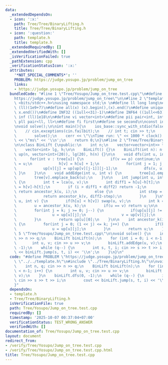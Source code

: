 ```yaml
---
data:
  _extendedDependsOn:
  - icon: ':x:'
    path: Tree/Tree/BinaryLifting.h
    title: Tree/Tree/BinaryLifting.h
  - icon: ':question:'
    path: template.h
    title: template.h
  _extendedRequiredBy: []
  _extendedVerifiedWith: []
  _isVerificationFailed: true
  _pathExtension: cpp
  _verificationStatusIcon: ':x:'
  attributes:
    '*NOT_SPECIAL_COMMENTS*': ''
    PROBLEM: https://judge.yosupo.jp/problem/jump_on_tree
    links:
    - https://judge.yosupo.jp/problem/jump_on_tree
  bundledCode: "#line 1 \"Tree/Yosupo/Jump_on_tree.test.cpp\"\n#define PROBLEM \"\
    https://judge.yosupo.jp/problem/jump_on_tree\"\n\n#line 2 \"template.h\"\n\n#include\
    \ <bits/stdc++.h>\nusing namespace std;\n \n#define ll long long\n#define MOD\
    \ (ll)(1e9+7)\n#define all(x) (x).begin(),(x).end()\n#define unique(x) x.erase(unique(all(x)),\
    \ x.end())\n#define INF32 ((1ull<<31)-1)\n#define INF64 ((1ull<<63)-1)\n#define\
    \ inf (ll)1e18\n\n#define vi vector<int>\n#define pii pair<int, int>\n#define\
    \ pll pair<ll, ll>\n#define fi first\n#define se second\n\nconst int mod = 998244353;\n\
    \nvoid solve();\n\nint main(){\n    ios_base::sync_with_stdio(false);cin.tie(NULL);\n\
    \    // cin.exceptions(cin.failbit);\n    // int t; cin >> t;\n    // while(t--)\n\
    \        solve();\n    cerr << \"\\nTime run: \" << 1000 * clock() / CLOCKS_PER_SEC\
    \ << \"ms\" << '\\n';\n    return 0;\n}\n#line 2 \"Tree/Tree/BinaryLifting.h\"\
    \n\nclass BinLift {\npublic:\n    int n;\n    vector<vector<int>> tree, up;\n\
    \    vector<int> lg, h;\n\n    BinLift() {}\n    BinLift(int n): n(n), tree(n),\
    \ up(n, vector<int>(20)), lg(20), h(n) {}\n\n    void dfs(int u, int p) {\n  \
    \      for(int v : tree[u]) {\n            if(v == p) continue;\n            up[v][0]\
    \ = u;\n            h[v] = h[u] + 1;\n            for(int j = 1; j < 20; j++)\n\
    \            up[v][j] = up[up[v][j-1]][j-1];\n            dfs(v, u);\n       \
    \ }\n    }\n\n    void addEdge(int u, int v) {\n        tree[u].emplace_back(v);\n\
    \        tree[v].emplace_back(u);\n    }\n\n    int jump(int u, int v, int i)\
    \ {\n        int t = lca(u, v);\n        int diff1 = h[u]-h[t];\n        int diff2\
    \ = h[v]-h[t];\n        if (i > diff1 + diff2) return -1;\n        if (i <= diff1)\
    \ return ancestor_k(u, i);\n        else {\n            int step = i-diff1;\n\
    \            return ancestor_k(v, diff2-step);\n        }\n    }\n\n    int lca(int\
    \ u, int v) {\n        if(h[u] < h[v]) swap(u, v);\n        int k = h[u]-h[v];\n\
    \        u = ancestor_k(u, k);\n        if(u == v) return u;\n\n        k = __lg(h[u]);\n\
    \        for(int j = k; j >= 0; j--) {\n            if(up[u][j] != up[v][j]) {\n\
    \                u = up[u][j];\n                v = up[v][j];\n            }\n\
    \        }\n        return up[u][0];\n    }\n\n    int ancestor_k(int u, int k)\
    \ {\n        for(int j = 0; (1 << j) <= k; j++) {\n            if(k >> j & 1)\n\
    \                u = up[u][j];\n        }\n        return u;\n    }\n};\n#line\
    \ 5 \"Tree/Yosupo/Jump_on_tree.test.cpp\"\n\nvoid solve() {\n    int n, q; cin\
    \ >> n >> q;\n    BinLift binLift(n);\n    for (int i = 0; i < n-1; i++) {\n \
    \       int u, v; cin >> u >> v;\n        binLift.addEdge(u, v);\n    }\n    binLift.dfs(0,\
    \ -1);\n    while (q--) {\n        int s, t, i; cin >> s >> t >> i;\n        cout\
    \ << binLift.jump(s, t, i) << '\\n';\n    }\n}\n"
  code: "#define PROBLEM \"https://judge.yosupo.jp/problem/jump_on_tree\"\n\n#include\
    \ \"../../template.h\"\n#include \"../Tree/BinaryLifting.h\"\n\nvoid solve() {\n\
    \    int n, q; cin >> n >> q;\n    BinLift binLift(n);\n    for (int i = 0; i\
    \ < n-1; i++) {\n        int u, v; cin >> u >> v;\n        binLift.addEdge(u,\
    \ v);\n    }\n    binLift.dfs(0, -1);\n    while (q--) {\n        int s, t, i;\
    \ cin >> s >> t >> i;\n        cout << binLift.jump(s, t, i) << '\\n';\n    }\n\
    }"
  dependsOn:
  - template.h
  - Tree/Tree/BinaryLifting.h
  isVerificationFile: true
  path: Tree/Yosupo/Jump_on_tree.test.cpp
  requiredBy: []
  timestamp: '2025-10-07 00:37:04+07:00'
  verificationStatus: TEST_WRONG_ANSWER
  verifiedWith: []
documentation_of: Tree/Yosupo/Jump_on_tree.test.cpp
layout: document
redirect_from:
- /verify/Tree/Yosupo/Jump_on_tree.test.cpp
- /verify/Tree/Yosupo/Jump_on_tree.test.cpp.html
title: Tree/Yosupo/Jump_on_tree.test.cpp
---
```

